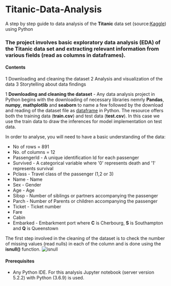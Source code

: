 # Titanic-Data-Analysis
A step by step guide to data analysis of the **Titanic** data set (source:[Kaggle](https://www.kaggle.com/)) using Python
### The project involves basic exploratory data analysis (EDA) of the Titanic data set and extracting relevant information from various fields (read as columns in dataframes). 
#### Contents
1 Downloading and cleaning the dataset
2 Analysis and visualization of the data
3  Storytelling about data findings

1 **Downloading and cleaning the dataset** - Any data analysis project in Python begins with the downloading of necessary libraries nemrly **Pandas**, **numpy**, **mathplotlib** and **seaborn** to name a few followed by the download and reading of the dataset file as [dataframe](https://pandas.pydata.org/pandas-docs/stable/user_guide/dsintro.html#dataframe) in Python. The resource offers both the training data (**train.csv**) and test data (**test.csv**). In this case we use the train data to draw the inferences for model implementation on test data.

In order to analyse, you will need to have a basic understanding of the data:
* No of rows  = 891
* No. of columns = 12
* PassengerId - A unique identification Id for each passenger
* Survived - A categorical variable where '0' represents death and '1' represents survival
* Pclass - Travel class of the passenger (1,2 or 3)
* Name - Name 
* Sex - Gender 
* Age - Age 
* Sibsp - Number of siblings or partners accompanying the passenger
* Parch - Number of Parents or children accompanying the passenger
* Ticket - Ticket number
* Fare 
* Cabin 
* Embarked - Embarkment port where **C** is Cherbourg, **S** is Southampton and **Q** is Queenstown

The first step involved in the cleaning of the dataset is to check the number of missing values (read nulls) in each of the column and is done using the **isnull()** function. 
![isnull](https://user-images.githubusercontent.com/77699950/108626623-66c08c80-7451-11eb-8f20-18f9097ead7e.png)


#### Prerequisites
 * Any Python IDE. For this analysis Jupyter notebook (server version 5.2.2) with Python (3.6.9) is used.


